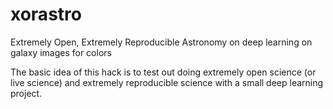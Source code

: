 # xorastro
Extremely Open, Extremely Reproducible Astronomy on deep learning on galaxy images for colors

The basic idea of this hack is to test out doing extremely open science (or live science) and extremely reproducible science with a small deep learning project.
